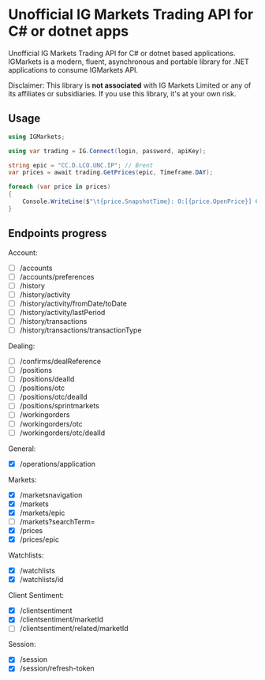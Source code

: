# Unofficial IG Markets Trading API for C# or dotnet apps

Unofficial IG Markets Trading API for C# or dotnet based applications. IGMarkets is a modern, fluent, asynchronous and portable library for .NET applications to consume IGMarkets API.

Disclaimer: This library is **not associated** with IG Markets Limited or any of its affiliates or subsidiaries. If you use this library, it's at your own risk.

## Usage

```csharp
using IGMarkets;

using var trading = IG.Connect(login, password, apiKey);

string epic = "CC.D.LCO.UNC.IP"; // Brent
var prices = await trading.GetPrices(epic, Timeframe.DAY);

foreach (var price in prices)
{
    Console.WriteLine($"\t{price.SnapshotTime}: O:[{price.OpenPrice}] C:[{price.ClosePrice}] H:[{price.HighPrice}] L:[{price.LowPrice}]");
}
```

## Endpoints progress

Account:

- [ ] /accounts
- [ ] /accounts/preferences
- [ ] /history
- [ ] /history/activity
- [ ] /history/activity/fromDate/toDate
- [ ] /history/activity/lastPeriod
- [ ] /history/transactions
- [ ] /history/transactions/transactionType

Dealing:

- [ ] /confirms/dealReference
- [ ] /positions
- [ ] /positions/dealId
- [ ] /positions/otc
- [ ] /positions/otc/dealId
- [ ] /positions/sprintmarkets
- [ ] /workingorders
- [ ] /workingorders/otc
- [ ] /workingorders/otc/dealId

General:

- [x] /operations/application

Markets:

- [x] /marketsnavigation
- [x] /markets
- [x] /markets/epic
- [ ] /markets?searchTerm=
- [x] /prices
- [x] /prices/epic

Watchlists:

- [x] /watchlists
- [x] /watchlists/id

Client Sentiment:

- [x] /clientsentiment
- [x] /clientsentiment/marketId
- [ ] /clientsentiment/related/marketId

Session:

- [x] /session
- [x] /session/refresh-token